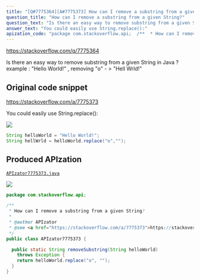 ```yaml
---
title: "[Q#7775364][A#7775373] How can I remove a substring from a given String?"
question_title: "How can I remove a substring from a given String?"
question_text: "Is there an easy way to remove substring from a given String in Java ? example : \"Hello World!\" , removing \"o\" - > \"Hell Wrld!\""
answer_text: "You could easily use String.replace():"
apization_code: "package com.stackoverflow.api;  /**  * How can I remove a substring from a given String?  *  * @author APIzator  * @see <a href=\"https://stackoverflow.com/a/7775373\">https://stackoverflow.com/a/7775373</a>  */ public class APIzator7775373 {    public static String removeSubstring(String helloWorld)     throws Exception {     return helloWorld.replace(\"o\", \"\");   } }"
---
```


https://stackoverflow.com/q/7775364

Is there an easy way to remove substring from a given String in Java ?
example : &quot;Hello World!&quot; , removing &quot;o&quot; - &gt; &quot;Hell Wrld!&quot;



## Original code snippet

https://stackoverflow.com/a/7775373

You could easily use String.replace():

<div class="code-logo"><img src="/stackoverflow.png" /></div>

```java
String helloWorld = "Hello World!";
String hellWrld = helloWorld.replace("o","");
```

## Produced APIzation

[`APIzator7775373.java`](https://github.com/blind-papers/apization-temp-data/raw/main/search/APIzator7775373.java)

<div class="code-logo"><img src="/apizator.png" /></div>

```java
package com.stackoverflow.api;

/**
 * How can I remove a substring from a given String?
 *
 * @author APIzator
 * @see <a href="https://stackoverflow.com/a/7775373">https://stackoverflow.com/a/7775373</a>
 */
public class APIzator7775373 {

  public static String removeSubstring(String helloWorld)
    throws Exception {
    return helloWorld.replace("o", "");
  }
}

```
